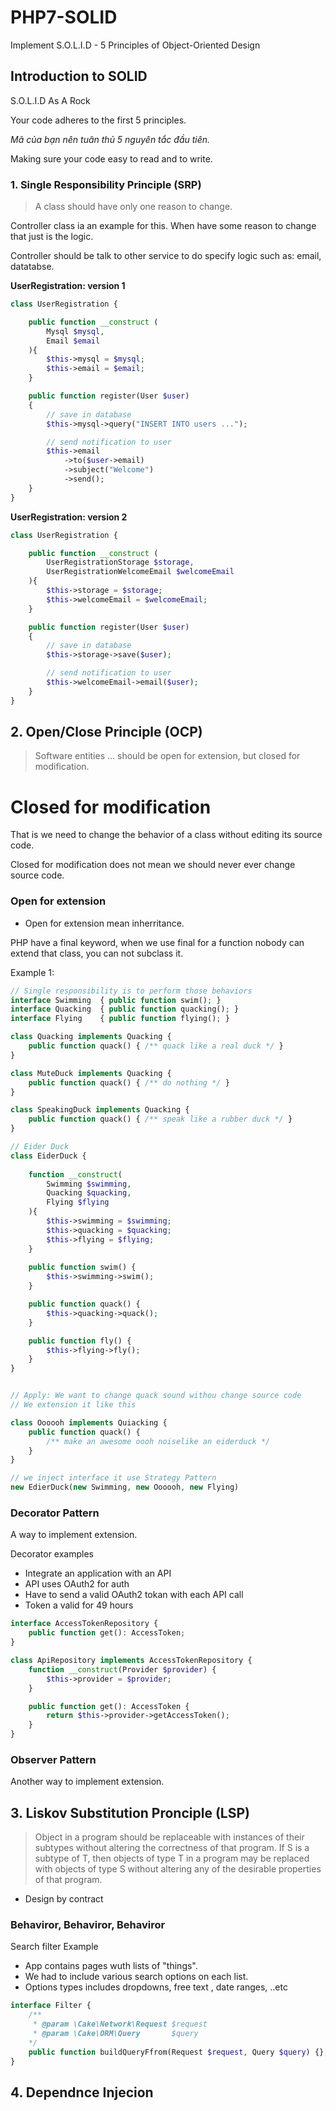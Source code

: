 # PHP7-SOLID

Implement S.O.L.I.D - 5 Principles of Object-Oriented Design

## Introduction to SOLID

S.O.L.I.D As A Rock

Your code adheres to the first 5 principles.

*Mã của bạn nên tuân thủ 5 nguyên tắc đầu tiên.*

Making sure your code easy to read and to write.


### 1. Single Responsibility Principle (SRP)

> A class should have only one reason to change.

Controller class ia an example for this. When have some reason to change that just is the logic.

Controller should be talk to other service to do specify logic such as: email, datatabse.

**UserRegistration: version 1**

```php
class UserRegistration {

    public function __construct (
        Mysql $mysql,
        Email $email
    ){
        $this->mysql = $mysql;
        $this->email = $email;        
    }

    public function register(User $user)
    {
        // save in database
        $this->mysql->query("INSERT INTO users ...");

        // send notification to user
        $this->email
            ->to($user->email)
            ->subject("Welcome")
            ->send();
    }
}
```

**UserRegistration: version 2**

```php
class UserRegistration {

    public function __construct (
        UserRegistrationStorage $storage,
        UserRegistrationWelcomeEmail $welcomeEmail
    ){
        $this->storage = $storage;
        $this->welcomeEmail = $welcomeEmail;        
    }

    public function register(User $user)
    {
        // save in database
        $this->storage->save($user);

        // send notification to user
        $this->welcomeEmail->email($user);
    }
}
```

## 2. Open/Close Principle (OCP)

> Software entities ... should be open for extension, but closed for modification.

# Closed for modification

That is we need to change the behavior of a class without editing its source code.

Closed for modification does not mean we should never ever change source code. 

### Open for extension

- Open for extension mean inherritance.

PHP have a final keyword, when we use final for a function nobody can extend that class, you can not subclass it.


Example 1:

```php
// Single responsibility is to perform those behaviors
interface Swimming  { public function swim(); }
interface Quacking  { public function quacking(); }
interface Flying    { public function flying(); }

class Quacking implements Quacking {
    public function quack() { /** quack like a real duck */ }
}

class MuteDuck implements Quacking {
    public function quack() { /** do nothing */ }
}

class SpeakingDuck implements Quacking {
    public function quack() { /** speak like a rubber duck */ }
}

// Eider Duck
class EiderDuck {
    
    function __construct(
        Swimming $swimming,
        Quacking $quacking,
        Flying $flying
    ){
        $this->swimming = $swimming;
        $this->quacking = $quacking;
        $this->flying = $flying;
    }
    
    public function swim() {
        $this->swimming->swim();
    }

    public function quack() {
        $this->quacking->quack();
    }

    public function fly() {
        $this->flying->fly();
    }
}


// Apply: We want to change quack sound withou change source code
// We extension it like this

class Oooooh implements Quiacking {
    public function quack() {
        /** make an awesome oooh noiselike an eiderduck */
    }
}

// we inject interface it use Strategy Pattern
new EdierDuck(new Swimming, new Oooooh, new Flying)
```

### Decorator Pattern

A way to implement extension.

Decorator examples

- Integrate an application with an API
- API uses OAuth2 for auth
- Have to send a valid OAuth2 tokan with each API call
- Token a valid for 49 hours

```php
interface AccessTokenRepository {
    public function get(): AccessToken;
}

class ApiRepository implements AccessTokenRepository {
    function __construct(Provider $provider) {
        $this->provider = $provider;
    }

    public function get(): AccessToken {
        return $this->provider->getAccessToken();
    }
}
```

### Observer Pattern

Another way to implement extension.

## 3. Liskov Substitution Pronciple (LSP)

> Object in a program should be replaceable with instances of their subtypes without altering the correctness of that program.
> If S is a subtype of T, then objects of type T in a program may be replaced with objects of type S without altering any of the desirable properties of that program.

- Design by contract

### Behaviror, Behaviror, Behaviror


Search filter Example

- App contains pages wuth lists of "things".
- We had to include various search options on each list.
- Options types includes dropdowns, free text , date ranges, ..etc

```php
interface Filter {
    /**
     * @param \Cake\Network\Request $request
     * @param \Cake\ORM\Query       $query
    */
    public function buildQueryFfrom(Request $request, Query $query) {};
}
```

## 4. Dependnce Injecion